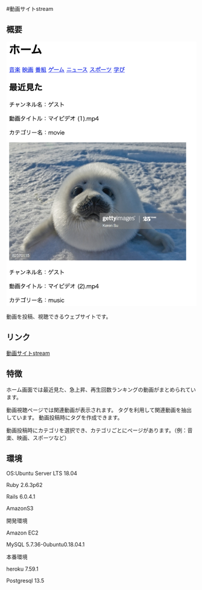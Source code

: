 #動画サイトstream

## 概要

![](https://github.com/TakafumiJoko/stream/blob/master/app/assets/images/README%E7%94%BB%E5%83%8F.png)

動画を投稿、視聴できるウェブサイトです。

## リンク

[動画サイトstream](https://streamingsite.herokuapp.com/)

## 特徴
ホーム画面では最近見た、急上昇、再生回数ランキングの動画がまとめられています。

動画視聴ページでは関連動画が表示されます。
タグを利用して関連動画を抽出しています。
動画投稿時にタグを作成できます。

動画投稿時にカテゴリを選択でき、カテゴリごとにページがあります。（例：音楽、映画、スポーツなど）

## 環境
OS:Ubuntu Server LTS 18.04

Ruby 2.6.3p62

Rails 6.0.4.1

AmazonS3

開発環境

Amazon EC2

MySQL 5.7.36-0ubuntu0.18.04.1

本番環境

heroku 7.59.1

Postgresql 13.5
